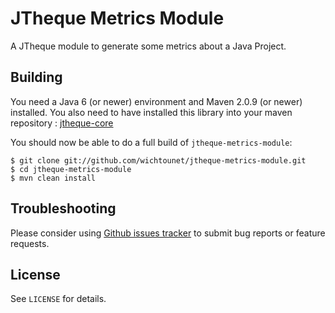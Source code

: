 # JTheque Metrics Module #

A JTheque module to generate some metrics about a Java Project.

## Building ##

You need a Java 6 (or newer) environment and Maven 2.0.9 (or newer) installed. You also need to have installed
this library into your maven repository :
[jtheque-core](http://github.com/wichtounet/jtheque-core "jtheque-core")

You should now be able to do a full build of `jtheque-metrics-module`:

    $ git clone git://github.com/wichtounet/jtheque-metrics-module.git
    $ cd jtheque-metrics-module
    $ mvn clean install

## Troubleshooting ##

Please consider using [Github issues tracker](http://github.com/wichtounet/jtheque-metrics-module/issues) to submit bug reports or feature requests.

## License ##

See `LICENSE` for details.